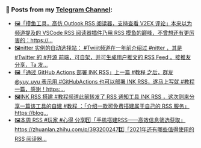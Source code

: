 ### 📰 Posts from my [Telegram Channel](https://t.me/s/aboutrss):
<!-- BLOG-POST-LIST:START -->
- [🖼「摸鱼工具，高仿 Outlook RSS 阅读器，支持查看 V2EX 评论」本来以为频道提及的 VSCode RSS 阅读器插件乃用 RSS 摸鱼的巅峰，不曾想还有更厉害的：https://...](https://t.me/aboutrss/1085)
- [🖼nitter 实例的自动选择站： #Twiiit频道在一年前介绍过 #nitter ，其是 #Twitter 的 #开源 前端，可自架，并可生成用户推文的 RSS Feed 。接推友分享，Ta 发...](https://t.me/aboutrss/1084)
- [🖼「通过 GitHub Actions 部署 INK RSS」上一篇 #教程 之后，群友 @yuy_uyu 表示用 #GitHubActions 也可以部署 INK RSS，遂马上写就 #教程 一篇，感谢！https:...](https://t.me/aboutrss/1083)
- [🖼INK RSS 搭建 #教程频道此前转发了 RSS 通知工具 INK RSS ，这次则来分享一篇该工具的自建 #教程 ：「介绍一款可免费搭建属于自己的 RSS 服务」https://blog...](https://t.me/aboutrss/1082)
- [🖼本周 RSS #玩家 #心得 分享1️⃣「手机搭建RSS——高效信息筛选获取」https://zhuanlan.zhihu.com/p/3932002472️⃣「2021年还有哪些值得使用的 RSS 阅读器...](https://t.me/aboutrss/1081)
<!-- BLOG-POST-LIST:END -->

<!--
**AboutRSS/AboutRSS** is a ✨ _special_ ✨ repository because its `README.md` (this file) appears on your GitHub profile.

Here are some ideas to get you started:

- 🔭 I’m currently working on ...
- 🌱 I’m currently learning ...
- 👯 I’m looking to collaborate on ...
- 🤔 I’m looking for help with ...
- 💬 Ask me about ...
- 📫 How to reach me: ...
- 😄 Pronouns: ...
- ⚡ Fun fact: ...
-->
